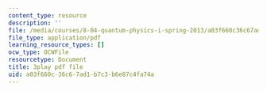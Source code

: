 ```yaml
---
content_type: resource
description: ''
file: /media/courses/8-04-quantum-physics-i-spring-2013/a03f660c36c67ad1b7c3b6e87c4fa74a_cFPnLqEms5k.pdf
file_type: application/pdf
learning_resource_types: []
ocw_type: OCWFile
resourcetype: Document
title: 3play pdf file
uid: a03f660c-36c6-7ad1-b7c3-b6e87c4fa74a
---
```

